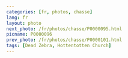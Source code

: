 ```yaml
---
categories: [fr, photos, chasse]
lang: fr
layout: photo
next_photo: /fr/photos/chasse/P0000095.html
picname: P0000096
prev_photo: /fr/photos/chasse/P0000101.html
tags: [Dead Zebra, Hottentotten Church]
---
```

